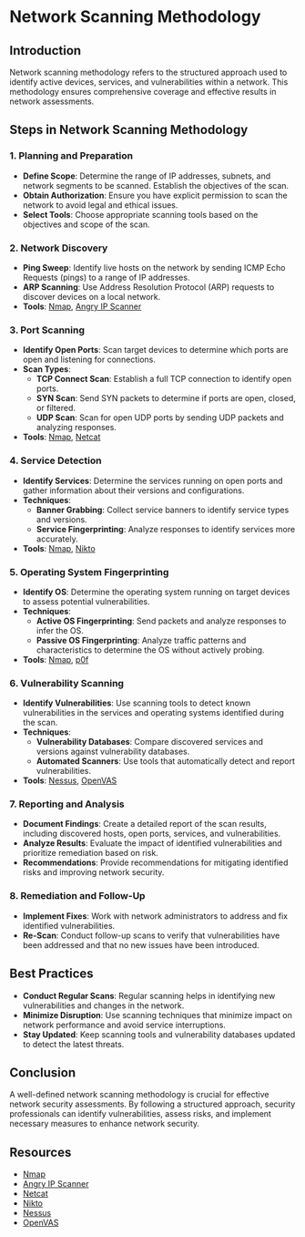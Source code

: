 # Network Scanning Methodology

## Introduction

Network scanning methodology refers to the structured approach used to identify active devices, services, and vulnerabilities within a network. This methodology ensures comprehensive coverage and effective results in network assessments.

## Steps in Network Scanning Methodology

### 1. **Planning and Preparation**

- **Define Scope**: Determine the range of IP addresses, subnets, and network segments to be scanned. Establish the objectives of the scan.
- **Obtain Authorization**: Ensure you have explicit permission to scan the network to avoid legal and ethical issues.
- **Select Tools**: Choose appropriate scanning tools based on the objectives and scope of the scan.

### 2. **Network Discovery**

- **Ping Sweep**: Identify live hosts on the network by sending ICMP Echo Requests (pings) to a range of IP addresses.
- **ARP Scanning**: Use Address Resolution Protocol (ARP) requests to discover devices on a local network.
- **Tools**: [Nmap](https://nmap.org/), [Angry IP Scanner](https://angryip.org/)

### 3. **Port Scanning**

- **Identify Open Ports**: Scan target devices to determine which ports are open and listening for connections.
- **Scan Types**:
  - **TCP Connect Scan**: Establish a full TCP connection to identify open ports.
  - **SYN Scan**: Send SYN packets to determine if ports are open, closed, or filtered.
  - **UDP Scan**: Scan for open UDP ports by sending UDP packets and analyzing responses.
- **Tools**: [Nmap](https://nmap.org/), [Netcat](https://nmap.org/ncat/)

### 4. **Service Detection**

- **Identify Services**: Determine the services running on open ports and gather information about their versions and configurations.
- **Techniques**:
  - **Banner Grabbing**: Collect service banners to identify service types and versions.
  - **Service Fingerprinting**: Analyze responses to identify services more accurately.
- **Tools**: [Nmap](https://nmap.org/), [Nikto](https://cirt.net/Nikto2)

### 5. **Operating System Fingerprinting**

- **Identify OS**: Determine the operating system running on target devices to assess potential vulnerabilities.
- **Techniques**:
  - **Active OS Fingerprinting**: Send packets and analyze responses to infer the OS.
  - **Passive OS Fingerprinting**: Analyze traffic patterns and characteristics to determine the OS without actively probing.
- **Tools**: [Nmap](https://nmap.org/), [p0f](http://lcamtuf.coredump.cx/p0f3/)

### 6. **Vulnerability Scanning**

- **Identify Vulnerabilities**: Use scanning tools to detect known vulnerabilities in the services and operating systems identified during the scan.
- **Techniques**:
  - **Vulnerability Databases**: Compare discovered services and versions against vulnerability databases.
  - **Automated Scanners**: Use tools that automatically detect and report vulnerabilities.
- **Tools**: [Nessus](https://www.tenable.com/products/nessus), [OpenVAS](https://www.openvas.org/)

### 7. **Reporting and Analysis**

- **Document Findings**: Create a detailed report of the scan results, including discovered hosts, open ports, services, and vulnerabilities.
- **Analyze Results**: Evaluate the impact of identified vulnerabilities and prioritize remediation based on risk.
- **Recommendations**: Provide recommendations for mitigating identified risks and improving network security.

### 8. **Remediation and Follow-Up**

- **Implement Fixes**: Work with network administrators to address and fix identified vulnerabilities.
- **Re-Scan**: Conduct follow-up scans to verify that vulnerabilities have been addressed and that no new issues have been introduced.

## Best Practices

- **Conduct Regular Scans**: Regular scanning helps in identifying new vulnerabilities and changes in the network.
- **Minimize Disruption**: Use scanning techniques that minimize impact on network performance and avoid service interruptions.
- **Stay Updated**: Keep scanning tools and vulnerability databases updated to detect the latest threats.

## Conclusion

A well-defined network scanning methodology is crucial for effective network security assessments. By following a structured approach, security professionals can identify vulnerabilities, assess risks, and implement necessary measures to enhance network security.

## Resources

- [Nmap](https://nmap.org/)
- [Angry IP Scanner](https://angryip.org/)
- [Netcat](https://nmap.org/ncat/)
- [Nikto](https://cirt.net/Nikto2)
- [Nessus](https://www.tenable.com/products/nessus)
- [OpenVAS](https://www.openvas.org/)

